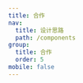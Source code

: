 ```yaml
---
title: 合作
nav:
  title: 设计思路
  path: /components
group:
  title: 合作
  order: 5
mobile: false
---
```



